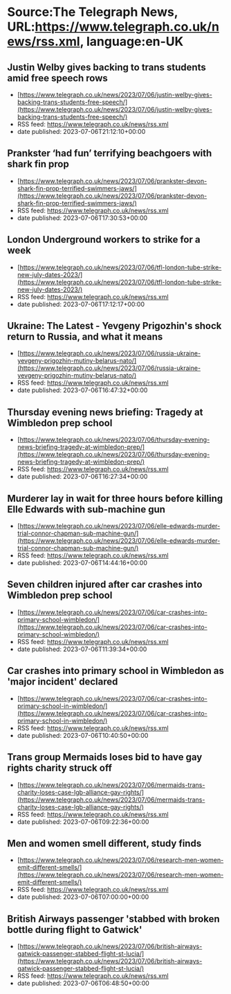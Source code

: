 # Source:The Telegraph News, URL:https://www.telegraph.co.uk/news/rss.xml, language:en-UK

## Justin Welby gives backing to trans students amid free speech rows
 - [https://www.telegraph.co.uk/news/2023/07/06/justin-welby-gives-backing-trans-students-free-speech/](https://www.telegraph.co.uk/news/2023/07/06/justin-welby-gives-backing-trans-students-free-speech/)
 - RSS feed: https://www.telegraph.co.uk/news/rss.xml
 - date published: 2023-07-06T21:12:10+00:00



## Prankster ‘had fun’ terrifying beachgoers with shark fin prop
 - [https://www.telegraph.co.uk/news/2023/07/06/prankster-devon-shark-fin-prop-terrified-swimmers-jaws/](https://www.telegraph.co.uk/news/2023/07/06/prankster-devon-shark-fin-prop-terrified-swimmers-jaws/)
 - RSS feed: https://www.telegraph.co.uk/news/rss.xml
 - date published: 2023-07-06T17:30:53+00:00



## London Underground workers to strike for a week
 - [https://www.telegraph.co.uk/news/2023/07/06/tfl-london-tube-strike-new-july-dates-2023/](https://www.telegraph.co.uk/news/2023/07/06/tfl-london-tube-strike-new-july-dates-2023/)
 - RSS feed: https://www.telegraph.co.uk/news/rss.xml
 - date published: 2023-07-06T17:12:17+00:00



## Ukraine: The Latest - Yevgeny Prigozhin's shock return to Russia, and what it means
 - [https://www.telegraph.co.uk/news/2023/07/06/russia-ukraine-yevgeny-prigozhin-mutiny-belarus-nato/](https://www.telegraph.co.uk/news/2023/07/06/russia-ukraine-yevgeny-prigozhin-mutiny-belarus-nato/)
 - RSS feed: https://www.telegraph.co.uk/news/rss.xml
 - date published: 2023-07-06T16:47:32+00:00



## Thursday evening news briefing: Tragedy at Wimbledon prep school
 - [https://www.telegraph.co.uk/news/2023/07/06/thursday-evening-news-briefing-tragedy-at-wimbledon-prep/](https://www.telegraph.co.uk/news/2023/07/06/thursday-evening-news-briefing-tragedy-at-wimbledon-prep/)
 - RSS feed: https://www.telegraph.co.uk/news/rss.xml
 - date published: 2023-07-06T16:27:34+00:00



## Murderer lay in wait for three hours before killing Elle Edwards with sub-machine gun
 - [https://www.telegraph.co.uk/news/2023/07/06/elle-edwards-murder-trial-connor-chapman-sub-machine-gun/](https://www.telegraph.co.uk/news/2023/07/06/elle-edwards-murder-trial-connor-chapman-sub-machine-gun/)
 - RSS feed: https://www.telegraph.co.uk/news/rss.xml
 - date published: 2023-07-06T14:44:16+00:00



## Seven children injured after car crashes into Wimbledon prep school
 - [https://www.telegraph.co.uk/news/2023/07/06/car-crashes-into-primary-school-wimbledon/](https://www.telegraph.co.uk/news/2023/07/06/car-crashes-into-primary-school-wimbledon/)
 - RSS feed: https://www.telegraph.co.uk/news/rss.xml
 - date published: 2023-07-06T11:39:34+00:00



## Car crashes into primary school in Wimbledon as 'major incident' declared
 - [https://www.telegraph.co.uk/news/2023/07/06/car-crashes-into-primary-school-in-wimbledon/](https://www.telegraph.co.uk/news/2023/07/06/car-crashes-into-primary-school-in-wimbledon/)
 - RSS feed: https://www.telegraph.co.uk/news/rss.xml
 - date published: 2023-07-06T10:40:50+00:00



## Trans group Mermaids loses bid to have gay rights charity struck off
 - [https://www.telegraph.co.uk/news/2023/07/06/mermaids-trans-charity-loses-case-lgb-alliance-gay-rights/](https://www.telegraph.co.uk/news/2023/07/06/mermaids-trans-charity-loses-case-lgb-alliance-gay-rights/)
 - RSS feed: https://www.telegraph.co.uk/news/rss.xml
 - date published: 2023-07-06T09:22:36+00:00



## Men and women smell different, study finds
 - [https://www.telegraph.co.uk/news/2023/07/06/research-men-women-emit-different-smells/](https://www.telegraph.co.uk/news/2023/07/06/research-men-women-emit-different-smells/)
 - RSS feed: https://www.telegraph.co.uk/news/rss.xml
 - date published: 2023-07-06T07:00:00+00:00



## British Airways passenger 'stabbed with broken bottle during flight to Gatwick'
 - [https://www.telegraph.co.uk/news/2023/07/06/british-airways-gatwick-passenger-stabbed-flight-st-lucia/](https://www.telegraph.co.uk/news/2023/07/06/british-airways-gatwick-passenger-stabbed-flight-st-lucia/)
 - RSS feed: https://www.telegraph.co.uk/news/rss.xml
 - date published: 2023-07-06T06:48:50+00:00



